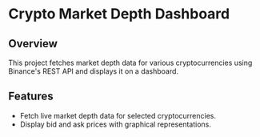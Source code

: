 # Crypto Market Depth Dashboard

## Overview

This project fetches market depth data for various cryptocurrencies using Binance's REST API and displays it on a dashboard.

## Features

- Fetch live market depth data for selected cryptocurrencies.
- Display bid and ask prices with graphical representations.
